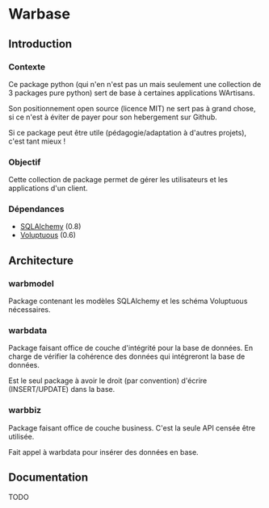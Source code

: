 Warbase
=======

Introduction
------------

### Contexte

Ce package python (qui n'en n'est pas un mais seulement une collection de 3
packages pure python) sert de base à certaines applications WArtisans.

Son positionnement open source (licence MIT) ne sert pas à grand chose, si ce
n'est à éviter de payer pour son hebergement sur Github.

Si ce package peut être utile (pédagogie/adaptation à d'autres projets), c'est
tant mieux !

### Objectif

Cette collection de package permet de gérer les utilisateurs et les applications
d'un client.

### Dépendances

* [SQLAlchemy](http://hg.sqlalchemy.org/sqlalchemy) (0.8)
* [Voluptuous](https://github.com/alecthomas/voluptuous) (0.6)

Architecture
------------

### warbmodel

Package contenant les modèles SQLAlchemy et les schéma Voluptuous nécessaires.

### warbdata

Package faisant office de couche d'intégrité pour la base de données. En charge
de vérifier la cohérence des données qui intégreront la base de données.

Est le seul package à avoir le droit (par convention) d'écrire (INSERT/UPDATE)
dans la base.

### warbbiz

Package faisant office de couche business. C'est la seule API censée être
utilisée.

Fait appel à warbdata pour insérer des données en base.

Documentation
-------------

TODO
